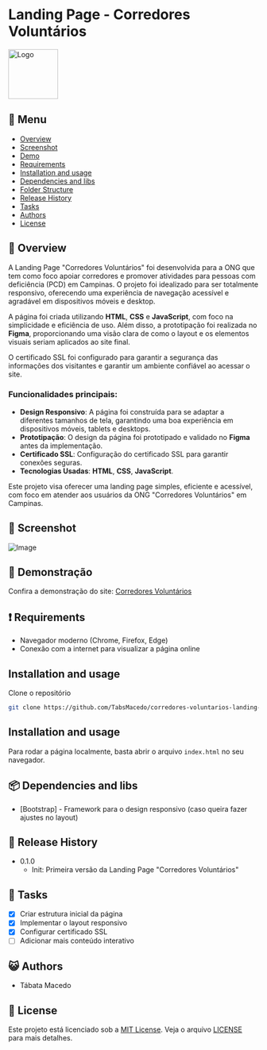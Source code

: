 # Landing Page - Corredores Voluntários
<img src="https://github.com/user-attachments/assets/096a86b0-2f5f-41ad-8f2d-38c8adbfd8ab" alt="Logo" width="100"/>

## :bookmark_tabs: Menu
* [Overview](#scroll-overview)
* [Screenshot](#rice_scene-screenshot)
* [Demo](#dvd-demo)
* [Requirements](#heavy_exclamation_mark-requirements)
* [Installation and usage](#installation-and-usage)
* [Dependencies and libs](#dependencies-and-libs)
* [Folder Structure](#folder-structure)
* [Release History](#release-history)
* [Tasks](#bell-tasks)
* [Authors](#smiley_cat-authors)
* [License](#memo-license)

## :scroll: Overview
A Landing Page "Corredores Voluntários" foi desenvolvida para a ONG que tem como foco apoiar corredores e promover atividades para pessoas com deficiência (PCD) em Campinas. O projeto foi idealizado para ser totalmente responsivo, oferecendo uma experiência de navegação acessível e agradável em dispositivos móveis e desktop.

A página foi criada utilizando **HTML**, **CSS** e **JavaScript**, com foco na simplicidade e eficiência de uso. Além disso, a prototipação foi realizada no **Figma**, proporcionando uma visão clara de como o layout e os elementos visuais seriam aplicados ao site final.

O certificado SSL foi configurado para garantir a segurança das informações dos visitantes e garantir um ambiente confiável ao acessar o site.

### Funcionalidades principais:
- **Design Responsivo**: A página foi construída para se adaptar a diferentes tamanhos de tela, garantindo uma boa experiência em dispositivos móveis, tablets e desktops.
- **Prototipação**: O design da página foi prototipado e validado no **Figma** antes da implementação.
- **Certificado SSL**: Configuração do certificado SSL para garantir conexões seguras.
- **Tecnologias Usadas**: **HTML**, **CSS**, **JavaScript**.

Este projeto visa oferecer uma landing page simples, eficiente e acessível, com foco em atender aos usuários da ONG "Corredores Voluntários" em Campinas.

## :rice_scene: Screenshot
![Image](https://github.com/user-attachments/assets/158d6174-c8e3-489f-97b9-42773c0fce65)

## :dvd: Demonstração
Confira a demonstração do site: [Corredores Voluntários](https://corredoresvoluntarios.org.br/)


## :heavy_exclamation_mark: Requirements
* Navegador moderno (Chrome, Firefox, Edge)
* Conexão com a internet para visualizar a página online

## Installation and usage

Clone o repositório
```bash
git clone https://github.com/TabsMacedo/corredores-voluntarios-landing-page.git
```

## Installation and usage
Para rodar a página localmente, basta abrir o arquivo `index.html` no seu navegador.

## :package: Dependencies and libs
- [Bootstrap] - Framework para o design responsivo (caso queira fazer ajustes no layout)

## :bookmark_tabs: Release History
- 0.1.0
  - Init: Primeira versão da Landing Page "Corredores Voluntários"

## :bell: Tasks
- [x] Criar estrutura inicial da página
- [x] Implementar o layout responsivo
- [x] Configurar certificado SSL
- [ ] Adicionar mais conteúdo interativo

## :smiley_cat: Authors
- Tábata Macedo

## :memo: License
Este projeto está licenciado sob a [MIT License](./LICENSE). Veja o arquivo [LICENSE](./LICENSE) para mais detalhes.
